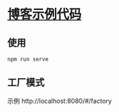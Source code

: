 # [博客示例代码](https://blog.songdonghong.com/)
## 使用
```
npm run serve

```

## 工厂模式 
示例
http://localhost:8080/#/factory

